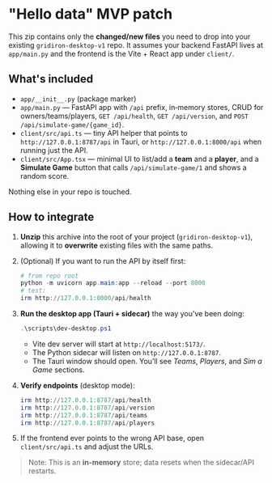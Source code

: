 # "Hello data" MVP patch

This zip contains only the **changed/new files** you need to drop into your existing
`gridiron-desktop-v1` repo. It assumes your backend FastAPI lives at `app/main.py`
and the frontend is the Vite + React app under `client/`.

## What's included

- `app/__init__.py` (package marker)
- `app/main.py` — FastAPI app with `/api` prefix, in‑memory stores, CRUD for owners/teams/players,
  `GET /api/health`, `GET /api/version`, and `POST /api/simulate-game/{game_id}`.
- `client/src/api.ts` — tiny API helper that points to `http://127.0.0.1:8787/api` in Tauri,
  or `http://127.0.0.1:8000/api` when running just the API.
- `client/src/App.tsx` — minimal UI to list/add a **team** and a **player**, and a **Simulate Game**
  button that calls `/api/simulate-game/1` and shows a random score.

Nothing else in your repo is touched.

## How to integrate

1. **Unzip** this archive into the root of your project (`gridiron-desktop-v1`),
   allowing it to **overwrite** existing files with the same paths.

2. (Optional) If you want to run the API by itself first:
   ```powershell
   # from repo root
   python -m uvicorn app.main:app --reload --port 8000
   # test:
   irm http://127.0.0.1:8000/api/health
   ```

3. **Run the desktop app (Tauri + sidecar)** the way you've been doing:
   ```powershell
   .\scripts\dev-desktop.ps1
   ```
   - Vite dev server will start at `http://localhost:5173/`.
   - The Python sidecar will listen on `http://127.0.0.1:8787`.
   - The Tauri window should open. You’ll see *Teams*, *Players*, and *Sim a Game* sections.

4. **Verify endpoints** (desktop mode):
   ```powershell
   irm http://127.0.0.1:8787/api/health
   irm http://127.0.0.1:8787/api/version
   irm http://127.0.0.1:8787/api/teams
   irm http://127.0.0.1:8787/api/players
   ```

5. If the frontend ever points to the wrong API base, open `client/src/api.ts` and adjust the URLs.

> Note: This is an **in-memory** store; data resets when the sidecar/API restarts.

